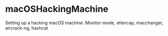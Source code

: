 # macOSHackingMachine
Setting up a hacking macOS machine. Monitor mode, ettercap, macchanger, aircrack-ng, hashcat
